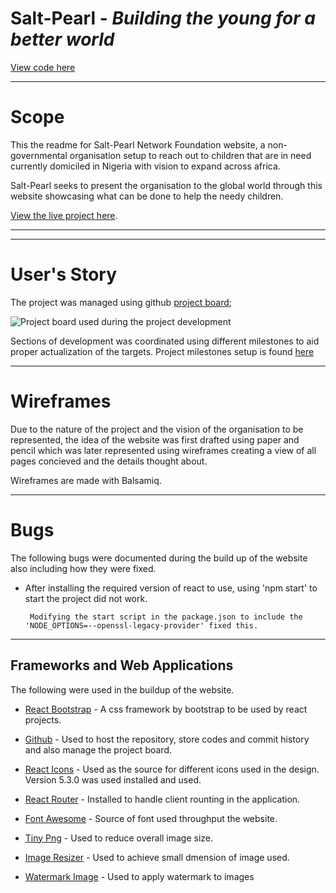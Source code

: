 # Salt-Pearl - *Building the young for a better world*


[View code here](https://github.com/belovedpearl/saltpearlnetwork)


---
# Scope

This the readme for Salt-Pearl Network Foundation website, a non-governmental organisation setup to reach out to children that are in need currently domiciled in Nigeria with vision to expand across africa.

Salt-Pearl seeks to present the organisation to the global world through this website showcasing what can be done to help the needy children.


 
[View the live project here](https://mycarfrontend-7c56357f5f33.herokuapp.co/).

---

---
# User's Story

The project was managed using github [project board](https://github.com/users/belovedpearl/projects/11);

![Project board used during the project development](screenshots/projectrep/p)

Sections of development was coordinated using different milestones to aid proper actualization of the targets. Project milestones setup is found [here](https://github.com/belovedpearl/saltpearlnetwork/milestones)

---

# Wireframes

Due to the nature of the project and the vision of the organisation to be represented, the idea of the website was first drafted using paper and pencil which was later represented using wireframes creating a view of all pages concieved and the details thought about.

Wireframes are made with Balsamiq.

---
# Bugs

The following bugs were documented during the build up of the website also including how they were fixed.


* After installing the required version of react to use, using 'npm start' to start the project did not work.

       Modifying the start script in the package.json to include the 'NODE_OPTIONS=--openssl-legacy-provider' fixed this. 





---
## Frameworks and Web Applications

The following were used in the buildup of the website.

* [React Bootstrap](https://react-bootstrap-v4.netlify.app) - A css framework by bootstrap to be used by react projects.

* [Github](https://github.com) - Used to host the repository, store codes and commit history and also manage the project board.

* [React Icons](https://react-icons.github.io/react-icons/) - Used as the source for different icons used in the design. Version 5.3.0 was used installed and used.

* [React Router](https://www.npmjs.com/package/react-router-dom/v/5.3.0) - Installed to handle client rounting in the application.

* [Font Awesome](https://fontawesome.com/) - Source of font used throughput the website.

* [Tiny Png](https://tinypng.com/) - Used to reduce overall image size.

* [Image Resizer](https://imageresizer.com/) - Used to achieve small dmension of image used.

* [Watermark Image](https://www.iloveimg.com/watermark-image) - Used to apply watermark to images